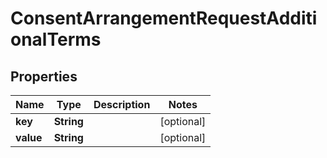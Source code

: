 # ConsentArrangementRequestAdditionalTerms

## Properties
Name | Type | Description | Notes
------------ | ------------- | ------------- | -------------
**key** | **String** |  |  [optional]
**value** | **String** |  |  [optional]
